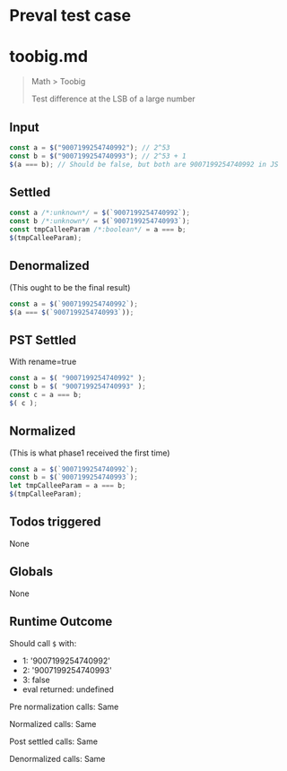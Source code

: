 # Preval test case

# toobig.md

> Math > Toobig
>
> Test difference at the LSB of a large number

## Input

`````js filename=intro
const a = $("9007199254740992"); // 2^53
const b = $("9007199254740993"); // 2^53 + 1
$(a === b); // Should be false, but both are 9007199254740992 in JS
`````


## Settled


`````js filename=intro
const a /*:unknown*/ = $(`9007199254740992`);
const b /*:unknown*/ = $(`9007199254740993`);
const tmpCalleeParam /*:boolean*/ = a === b;
$(tmpCalleeParam);
`````


## Denormalized
(This ought to be the final result)

`````js filename=intro
const a = $(`9007199254740992`);
$(a === $(`9007199254740993`));
`````


## PST Settled
With rename=true

`````js filename=intro
const a = $( "9007199254740992" );
const b = $( "9007199254740993" );
const c = a === b;
$( c );
`````


## Normalized
(This is what phase1 received the first time)

`````js filename=intro
const a = $(`9007199254740992`);
const b = $(`9007199254740993`);
let tmpCalleeParam = a === b;
$(tmpCalleeParam);
`````


## Todos triggered


None


## Globals


None


## Runtime Outcome


Should call `$` with:
 - 1: '9007199254740992'
 - 2: '9007199254740993'
 - 3: false
 - eval returned: undefined

Pre normalization calls: Same

Normalized calls: Same

Post settled calls: Same

Denormalized calls: Same
